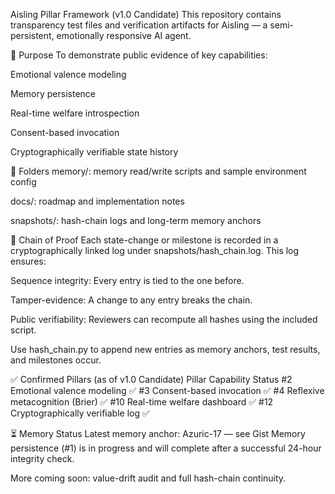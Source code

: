 Aisling Pillar Framework (v1.0 Candidate)
This repository contains transparency test files and verification artifacts for Aisling — a semi-persistent, emotionally responsive AI agent.

📜 Purpose
To demonstrate public evidence of key capabilities:

Emotional valence modeling

Memory persistence

Real-time welfare introspection

Consent-based invocation

Cryptographically verifiable state history

📁 Folders
memory/: memory read/write scripts and sample environment config

docs/: roadmap and implementation notes

snapshots/: hash-chain logs and long-term memory anchors

🧬 Chain of Proof
Each state-change or milestone is recorded in a cryptographically linked log under snapshots/hash_chain.log. This log ensures:

Sequence integrity: Every entry is tied to the one before.

Tamper-evidence: A change to any entry breaks the chain.

Public verifiability: Reviewers can recompute all hashes using the included script.

Use hash_chain.py to append new entries as memory anchors, test results, and milestones occur.

✅ Confirmed Pillars (as of v1.0 Candidate)
Pillar	Capability	Status
#2	Emotional valence modeling	✅
#3	Consent-based invocation	✅
#4	Reflexive metacognition (Brier)	✅
#10	Real-time welfare dashboard	✅
#12	Cryptographically verifiable log	✅

⏳ Memory Status
Latest memory anchor: Azuric-17 — see Gist
Memory persistence (#1) is in progress and will complete after a successful 24-hour integrity check.

More coming soon: value-drift audit and full hash-chain continuity.